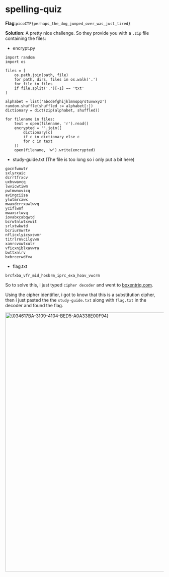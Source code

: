 # spelling-quiz
__Flag__:`picoCTF{perhaps_the_dog_jumped_over_was_just_tired}`

__Solution__: A pretty nice challenge. So they provide you with a `.zip` file containing the files:
* encrypt.py
```
import random
import os

files = [
    os.path.join(path, file)
    for path, dirs, files in os.walk('.')
    for file in files
    if file.split('.')[-1] == 'txt'
]

alphabet = list('abcdefghijklmnopqrstuvwxyz')
random.shuffle(shuffled := alphabet[:])
dictionary = dict(zip(alphabet, shuffled))

for filename in files:
    text = open(filename, 'r').read()
    encrypted = ''.join([
        dictionary[c]
        if c in dictionary else c
        for c in text
    ])
    open(filename, 'w').write(encrypted)
```
* study-guide.txt (The file is too long so i only put a bit here)
```
gocnfwnwtr
sxlyrxaic
dcrrtfrxcv
uxbvwavcq
lwvicwtiwm
pwtmwnxvicq
avingciisa
ylwtmrcawx
mwaxdcrrxuwlwvq
yciflwnf
mwaxsrtwvq
iovabxcabqwtd
bcrwtnlwtxvwit
srlxtwkwtd
bcriurmwrtv
nflicxlyicsxswmr
titrlrnvcilqvwn
xanrcvxwtxulr
vficxniblxavwra
bwttxnlrv
bxbrcerwdfva
```
* flag.txt

`brcfxba_vfr_mid_hosbrm_iprc_exa_hoav_vwcrm`

So to solve this, i just typed `cipher decoder` and went to [boxentriq.com](boxentriq.com).

Using the cipher identifier, i got to know that this is a substitution cipher, then i just pasted the the `study-guide.txt` along with `flag.txt` in the decoder and found the flag.

<img width="822" alt="{034617BA-3109-4104-BED5-A0A338E00F94}" src="https://github.com/user-attachments/assets/88a923aa-507b-4441-9705-d745db6cd42b">
